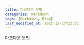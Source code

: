 ```yaml
---
title: 마크다운 문법
categories: Markdown
tags: [Markdown, Blog]
last_modified_at: 2021-12-17T23:51
---
```

마크다운 문법
